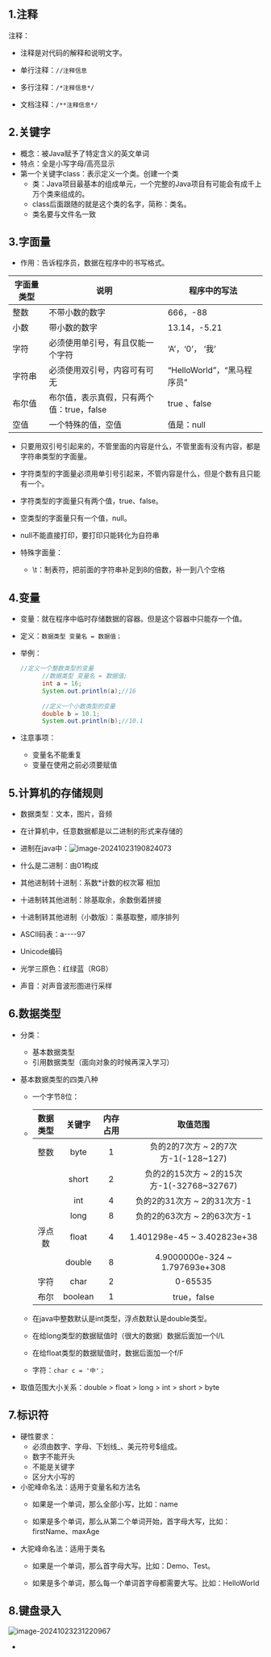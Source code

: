 ## 1.注释

注释：

- 注释是对代码的解释和说明文字。

- 单行注释：`//注释信息`
- 多行注释：`/*注释信息*/`
- 文档注释：`/**注释信息*/`

## 2.关键字

- 概念：被Java赋予了特定含义的英文单词
- 特点：全是小写字母/高亮显示
- 第一个关键字class：表示定义一个类。创建一个类
  - 类：Java项目最基本的组成单元，一个完整的Java项目有可能会有成千上万个类来组成的。
  - class后面跟随的就是这个类的名字，简称：类名。
  - 类名要与文件名一致

## 3.字面量

- 作用：告诉程序员，数据在程序中的书写格式。

| **字面量类型** | **说明**                                  | **程序中的写法**           |
| -------------- | ----------------------------------------- | -------------------------- |
| 整数           | 不带小数的数字                            | 666，-88                   |
| 小数           | 带小数的数字                              | 13.14，-5.21               |
| 字符           | 必须使用单引号，有且仅能一个字符          | ‘A’，‘0’，   ‘我’          |
| 字符串         | 必须使用双引号，内容可有可无              | “HelloWorld”，“黑马程序员” |
| 布尔值         | 布尔值，表示真假，只有两个值：true，false | true 、false               |
| 空值           | 一个特殊的值，空值                        | 值是：null                 |

- 只要用双引号引起来的，不管里面的内容是什么，不管里面有没有内容，都是字符串类型的字面量。
- 字符类型的字面量必须用单引号引起来，不管内容是什么，但是个数有且只能有一个。
- 字符类型的字面量只有两个值，true、false。
- 空类型的字面量只有一个值，null。

- null不能直接打印，要打印只能转化为自符串
- 特殊字面量：
  - \t：制表符，把前面的字符串补足到8的倍数，补一到八个空格

## 4.变量

- 变量：就在程序中临时存储数据的容器。但是这个容器中只能存一个值。

- 定义：`数据类型 变量名 = 数据值；`

- 举例：

  ```java
  //定义一个整数类型的变量
  		//数据类型 变量名 = 数据值;
  		int a = 16;
  		System.out.println(a);//16
  		
  		//定义一个小数类型的变量
  		double b = 10.1;
  		System.out.println(b);//10.1
  ```

- 注意事项：

  - 变量名不能重复
  - 变量在使用之前必须要赋值

## 5.计算机的存储规则

- 数据类型：文本，图片，音频
- 在计算机中，任意数据都是以二进制的形式来存储的
- 进制在java中：![image-20241023190824073](https://gitee.com/ppedmo/pic-go/raw/master/img/202410231908169.png)

- 什么是二进制：由01构成
- 其他进制转十进制：系数*计数的权次幂 相加
- 十进制转其他进制：除基取余，余数倒着拼接
- 十进制转其他进制（小数版）：乘基取整，顺序排列
- ASCII码表：a----97
- Unicode编码
- 光学三原色：红绿蓝（RGB）
- 声音：对声音波形图进行采样

## 6.数据类型

- 分类：

  - 基本数据类型
  - 引用数据类型（面向对象的时候再深入学习）

- 基本数据类型的四类八种

  - 一个字节8位：

  - | 数据类型 | 关键字  | 内存占用 |                 取值范围                  |
    | :------: | :-----: | :------: | :---------------------------------------: |
    |   整数   |  byte   |    1     |    负的2的7次方 ~ 2的7次方-1(-128~127)    |
    |          |  short  |    2     | 负的2的15次方 ~ 2的15次方-1(-32768~32767) |
    |          |   int   |    4     |        负的2的31次方 ~ 2的31次方-1        |
    |          |  long   |    8     |        负的2的63次方 ~ 2的63次方-1        |
    |  浮点数  |  float  |    4     |        1.401298e-45 ~ 3.402823e+38        |
    |          | double  |    8     |      4.9000000e-324 ~ 1.797693e+308       |
    |   字符   |  char   |    2     |                  0-65535                  |
    |   布尔   | boolean |    1     |                true，false                |

  - 在java中整数默认是int类型，浮点数默认是double类型。

  - 在给long类型的数据赋值时（很大的数据）数据后面加一个l/L

  - 在给float类型的数据赋值时，数据后面加一个f/F

  - 字符：`char c = '中'；`

- 取值范围大小关系：double > float > long > int > short > byte


## 7.标识符

- 硬性要求：
  - 必须由数字、字母、下划线_、美元符号$组成。
  - 数字不能开头
  - 不能是关键字
  - 区分大小写的
- 小驼峰命名法：适用于变量名和方法名
  * 如果是一个单词，那么全部小写，比如：name

  * 如果是多个单词，那么从第二个单词开始，首字母大写，比如：firstName、maxAge
- 大驼峰命名法：适用于类名
  * 如果是一个单词，那么首字母大写。比如：Demo、Test。

  * 如果是多个单词，那么每一个单词首字母都需要大写。比如：HelloWorld

## 8.键盘录入

![image-20241023231220967](https://gitee.com/ppedmo/pic-go/raw/master/img/202410232312125.png)

- 